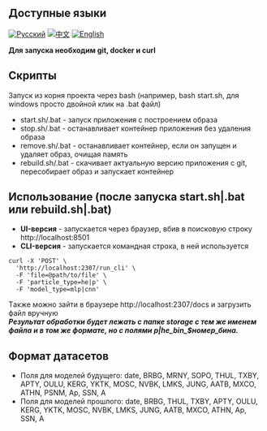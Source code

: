 ## Доступные языки
[![Русский](https://img.shields.io/badge/lang-Русский-blue)](README.md)
[![中文](https://img.shields.io/badge/lang-中文-green?logo=github)](README.zh.md)
[![English](https://img.shields.io/badge/lang-English-green)](docs/README.en.md)

**Для запуска необходим git, docker и curl**
## Скрипты
Запуск из корня проекта через bash (например, bash start.sh, для windows просто двойной клик на .bat файл)
- start.sh/.bat - запуск приложения с построением образа
- stop.sh/.bat - останавливает контейнер приложения без удаления образа
- remove.sh/.bat - останавливает контейнер, если он запущен и удаляет образ, очищая память
- rebuild.sh/.bat - скачивает актуальную версию приложения с git, пересобирает образ и запускает контейнер
## Использование (после запуска start.sh|.bat или rebuild.sh|.bat)
- **UI-версия** - запускается через браузер, вбив в поисковую строку http://localhost:8501
- **CLI-версия** - запускается командная строка, в ней используется<br> 
```
curl -X 'POST' \
  'http://localhost:2307/run_cli' \
  -F 'file=@path/to/file' \
  -F 'particle_type=he|p' \
  -F 'model_type=mlp|cnn'
```
Tакже можно зайти в браузере http://localhost:2307/docs и загрузить файл вручную<br>
***Результат обработки будет лежать с папке storage с тем же именем файла и в том же формате, но с полями p|he_bin_$номер_бина.***
## Формат датасетов
- Поля для моделей будущего: date, BRBG, MRNY, SOPO, THUL, TXBY, APTY, OULU, KERG, YKTK, MOSC, NVBK, LMKS, JUNG, AATB, MXCO, ATHN, PSNM, Ap, SSN, A
- Поля для моделей прошлого: date, BRBG, THUL, TXBY, APTY, OULU, KERG, YKTK, MOSC, NVBK, LMKS, JUNG, AATB, MXCO, ATHN, Ap, SSN, A
